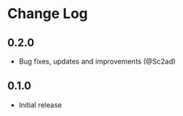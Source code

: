 # Change Log

## 0.2.0

-   Bug fixes, updates and improvements (@Sc2ad)

## 0.1.0

-   Initial release
